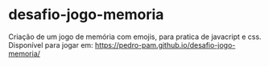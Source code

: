 # desafio-jogo-memoria
Criação de um jogo de memória com emojis, para pratica de javacript e css.
Disponível para jogar em: https://pedro-pam.github.io/desafio-jogo-memoria/
